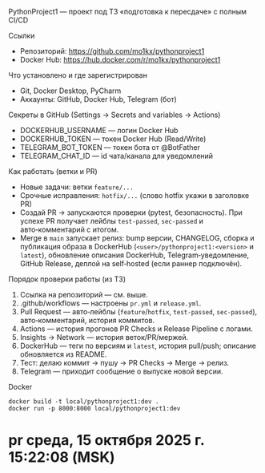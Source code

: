 PythonProject1 — проект под ТЗ «подготовка к пересдаче» с полным CI/CD

Ссылки
- Репозиторий: https://github.com/mo1kx/pythonproject1
- Docker Hub: https://hub.docker.com/r/mo1kx/pythonproject1

Что установлено и где зарегистрирован
- Git, Docker Desktop, PyCharm
- Аккаунты: GitHub, Docker Hub, Telegram (бот)

Секреты в GitHub (Settings → Secrets and variables → Actions)
- DOCKERHUB_USERNAME — логин Docker Hub
- DOCKERHUB_TOKEN — токен Docker Hub (Read/Write)
- TELEGRAM_BOT_TOKEN — токен бота от @BotFather
- TELEGRAM_CHAT_ID — id чата/канала для уведомлений

Как работать (ветки и PR)
- Новые задачи: ветки `feature/...`
- Срочные исправления: `hotfix/...` (слово hotfix укажи в заголовке PR)
- Создай PR → запускаются проверки (pytest, безопасность). При успехе PR получает лейблы `test-passed`, `sec-passed` и авто‑комментарий с итогом.
- Merge в `main` запускает релиз: bump версии, CHANGELOG, сборка и публикация образа в DockerHub (`<user>/pythonproject1:<version>` и `latest`), обновление описания DockerHub, Telegram‑уведомление, GitHub Release, деплой на self‑hosted (если раннер подключён).

Порядок проверки работы (из ТЗ)
1) Ссылка на репозиторий — см. выше.
2) .github/workflows — настроены `pr.yml` и `release.yml`.
3) Pull Request — авто‑лейблы (`feature`/`hotfix`, `test-passed`, `sec-passed`), авто‑комментарий, история коммитов.
4) Actions — история прогонов PR Checks и Release Pipeline с логами.
5) Insights → Network — история веток/PR/мержей.
6) DockerHub — теги по версиям и `latest`, история pull/push; описание обновляется из README.
7) Тест: делаю коммит → пушу → PR Checks → Merge → релиз.
8) Telegram — приходит сообщение о выпуске новой версии.

Docker
```
docker build -t local/pythonproject1:dev .
docker run -p 8000:8000 local/pythonproject1:dev
```
# pr среда, 15 октября 2025 г. 15:22:08 (MSK)
